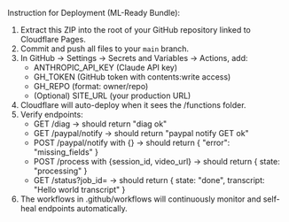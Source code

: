 Instruction for Deployment (ML-Ready Bundle):

1. Extract this ZIP into the root of your GitHub repository linked to Cloudflare Pages.
2. Commit and push all files to your `main` branch.
3. In GitHub → Settings → Secrets and Variables → Actions, add:
   - ANTHROPIC_API_KEY (Claude API key)
   - GH_TOKEN (GitHub token with contents:write access)
   - GH_REPO (format: owner/repo)
   - (Optional) SITE_URL (your production URL)
4. Cloudflare will auto-deploy when it sees the /functions folder.
5. Verify endpoints:
   - GET /diag → should return "diag ok"
   - GET /paypal/notify → should return "paypal notify GET ok"
   - POST /paypal/notify with {} → should return { "error": "missing_fields" }
   - POST /process with {session_id, video_url} → should return { state: "processing" }
   - GET /status?job_id=<id> → should return { state: "done", transcript: "Hello world transcript" }
6. The workflows in .github/workflows will continuously monitor and self-heal endpoints automatically.
